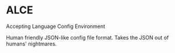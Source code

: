 # ALCE

Accepting Language Config Environment

Human friendly JSON-like config file format. Takes the JSON out of humans' nightmares.
